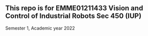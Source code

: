 ## This repo is for EMME01211433 Vision and Control of Industrial Robots Sec 450 (IUP) 
Semester 1, Academic year 2022

